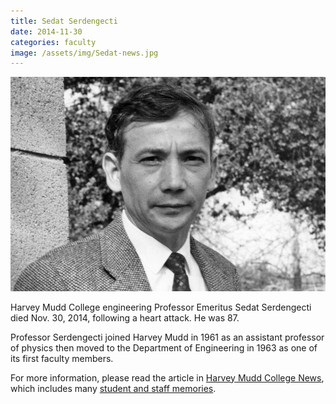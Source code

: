 ```yaml
---
title: Sedat Serdengecti
date: 2014-11-30
categories: faculty
image: /assets/img/Sedat-news.jpg
---
```

![Sedat Serdengecti](/assets/img/Sedat-news.jpg)

Harvey Mudd College engineering Professor Emeritus Sedat Serdengecti died Nov. 30, 2014, following a heart attack. He was 87.

Professor Serdengecti joined Harvey Mudd in 1961 as an assistant professor of physics then moved to the Department of Engineering in 1963 as one of its first faculty members.

For more information, please read the article in [Harvey Mudd College News](https://www.hmc.edu/about-hmc/2015/01/07/sedat-serdengecti-versatile-scholar-impacted-engineering-physics-computer-science/), which includes many [student and staff memories](https://www.hmc.edu/in-memoriam/sedat-serdengecti/).
